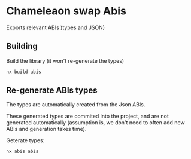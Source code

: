 # Chameleaon swap Abis

Exports relevant ABIs )types and JSON)

## Building

Build the library (it won't re-generate the types)

```bash
nx build abis
```

## Re-generate ABIs types

The types are automatically created from the Json ABIs.

These generated types are commited into the project, and are not generated automatically (assumption is, we don't need to often add new ABIs and generation takes time).

Geterate types:

```bash
nx abis abis
```
